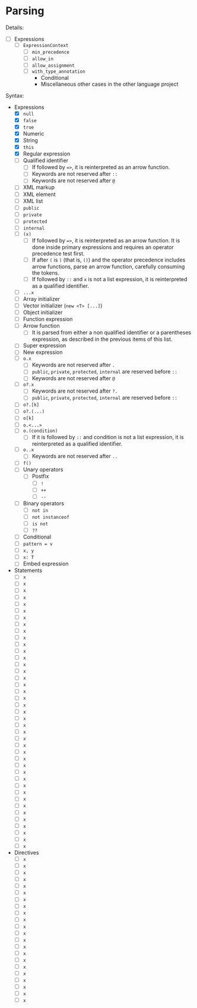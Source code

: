 # Parsing

Details:

* [ ] Expressions
  * [ ] `ExpressionContext`
    * [ ] `min_precedence`
    * [ ] `allow_in`
    * [ ] `allow_assignment`
    * [ ] `with_type_annotation`
      * Conditional
      * Miscellaneous other cases in the other language project

Syntax:

* Expressions
  * [x] `null`
  * [x] `false`
  * [x] `true`
  * [x] Numeric
  * [x] String
  * [x] `this`
  * [x] Regular expression
  * [ ] Qualified identifier
    * [ ] If followed by `=>`, it is reinterpreted as an arrow function.
    * [ ] Keywords are not reserved after `::`
    * [ ] Keywords are not reserved after `@`
  * [ ] XML markup
  * [ ] XML element
  * [ ] XML list
  * [ ] `public`
  * [ ] `private`
  * [ ] `protected`
  * [ ] `internal`
  * [ ] `(x)`
    * [ ] If followed by `=>`, it is reinterpreted as an arrow function. It is done inside primary expressions and requires an operator precedence test first.
    * [ ] If after `(` is `)` (that is, `()`) and the operator precedence includes arrow functions, parse an arrow function, carefully consuming the tokens.
    * [ ] If followed by `::` and `x` is not a list expression, it is reinterpreted as a qualified identifier.
  * [ ] `...x`
  * [ ] Array initializer
  * [ ] Vector initializer (`new <T> [...]`)
  * [ ] Object initializer
  * [ ] Function expression
  * [ ] Arrow function
    * [ ] It is parsed from either a non qualified identifier or a parentheses expression, as described in the previous items of this list.
  * [ ] Super expression
  * [ ] New expression
  * [ ] `o.x`
    * [ ] Keywords are not reserved after `.`
    * [ ] `public`, `private`, `protected`, `internal` are reserved before `::`
    * [ ] Keywords are not reserved after `@`
  * [ ] `o?.x`
    * [ ] Keywords are not reserved after `?.`
    * [ ] `public`, `private`, `protected`, `internal` are reserved before `::`
  * [ ] `o?.[k]`
  * [ ] `o?.(...)`
  * [ ] `o[k]`
  * [ ] `o.<...>`
  * [ ] `o.(condition)`
    * [ ] If it is followed by `::` and condition is not a list expression, it is reinterpreted as a qualified identifier.
  * [ ] `o..x`
    * [ ] Keywords are not reserved after `..`
  * [ ] `f()`
  * [ ] Unary operators
    * [ ] Postfix
      * [ ] `!`
      * [ ] `++`
      - [ ] `--`
  * [ ] Binary operators
    * [ ] `not in`
    * [ ] `not instanceof`
    * [ ] `is not`
    * [ ] `??`
  * [ ] Conditional
  * [ ] `pattern = v`
  * [ ] `x, y`
  * [ ] `x: T`
  * [ ] Embed expression
* Statements
  * [ ] `x`
  * [ ] `x`
  * [ ] `x`
  * [ ] `x`
  * [ ] `x`
  * [ ] `x`
  * [ ] `x`
  * [ ] `x`
  * [ ] `x`
  * [ ] `x`
  * [ ] `x`
  * [ ] `x`
  * [ ] `x`
  * [ ] `x`
  * [ ] `x`
  * [ ] `x`
  * [ ] `x`
  * [ ] `x`
  * [ ] `x`
  * [ ] `x`
  * [ ] `x`
  * [ ] `x`
  * [ ] `x`
  * [ ] `x`
  * [ ] `x`
  * [ ] `x`
  * [ ] `x`
  * [ ] `x`
  * [ ] `x`
  * [ ] `x`
  * [ ] `x`
  * [ ] `x`
  * [ ] `x`
  * [ ] `x`
  * [ ] `x`
  * [ ] `x`
  * [ ] `x`
  * [ ] `x`
  * [ ] `x`
  * [ ] `x`
  * [ ] `x`
* Directives
  * [ ] `x`
  * [ ] `x`
  * [ ] `x`
  * [ ] `x`
  * [ ] `x`
  * [ ] `x`
  * [ ] `x`
  * [ ] `x`
  * [ ] `x`
  * [ ] `x`
  * [ ] `x`
  * [ ] `x`
  * [ ] `x`
  * [ ] `x`
  * [ ] `x`
  * [ ] `x`
  * [ ] `x`
  * [ ] `x`
  * [ ] `x`
  * [ ] `x`
  * [ ] `x`
  * [ ] `x`